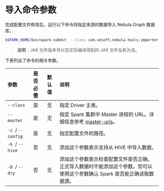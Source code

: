 # 导入命令参数

完成配置文件修改后，运行以下命令将指定来源的数据导入 Nebula Graph 数据库。

```bash
$SPARK_HOME/bin/spark-submit  --class com.vesoft.nebula.tools.importer.Exchange --master "local[10]" target/exchange-1.x.y.jar -c /path/to/conf/application.conf
```

> **说明**：JAR 文件版本号以您实际编译得到的 JAR 文件名称为准。

下表列出了命令的相关参数。

| 参数 | 是否必需 | 默认值 | 说明 |
| :--- | :--- | :--- | :--- |
| `--class`  | 是 | 无 | 指定 Driver 主类。 |
| `--master`  | 是 | 无 | 指定 Spark 集群中 Master 进程的 URL。详细信息参考 [master-urls](https://spark.apache.org/docs/latest/submitting-applications.html#master-urls "点击前往 Apache Spark 文档")。 |
| `-c`  / `--config`  | 是 | 无 | 指定配置文件的路径。 |
| `-h`  / `--hive`  | 否 | 无 | 添加这个参数表示支持从 HIVE 中导入数据。 |
| `-D`  / `--dry`  | 否 | 无 | 添加这个参数表示检查配置文件是否正确。正式导入数据时不能添加这个参数。您可以使用这个参数确认 Spark 是否能正确读取数据源。 |

